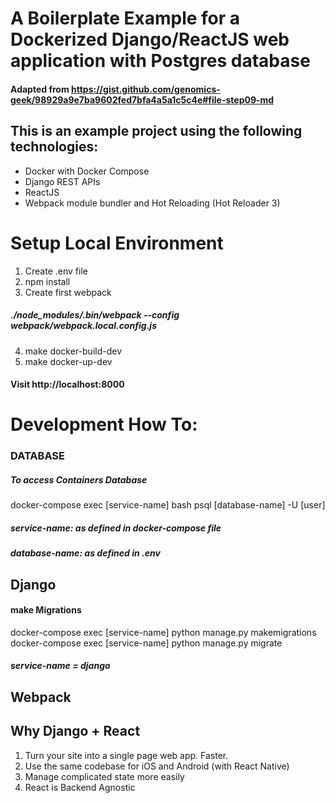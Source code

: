 # A Boilerplate Example for a Dockerized Django/ReactJS web application with Postgres database
#### Adapted from https://gist.github.com/genomics-geek/98929a9e7ba9602fed7bfa4a5a1c5c4e#file-step09-md

## This is an example project using the following technologies:
* Docker with Docker Compose
* Django REST APIs
* ReactJS
* Webpack module bundler and Hot Reloading (Hot Reloader 3)

# Setup Local Environment

1. Create .env file
2. npm install
3. Create first webpack
 
##### ./node_modules/.bin/webpack --config webpack/webpack.local.config.js

4. make docker-build-dev
5. make docker-up-dev


#### Visit http://localhost:8000
 
# Development How To:

### DATABASE
##### To access Containers Database

 docker-compose exec [service-name] bash
 psql [database-name] -U [user]
 
 ##### service-name: as defined in docker-compose file
 ##### database-name: as defined in .env
 
## Django
#### make Migrations

docker-compose exec [service-name] python manage.py makemigrations
docker-compose exec [service-name] python manage.py migrate

##### service-name = django

## Webpack

## Why Django + React

1. Turn your site into a single page web app. Faster.
2. Use the same codebase for iOS and Android (with React Native)
3. Manage complicated state more easily
4. React is Backend Agnostic
